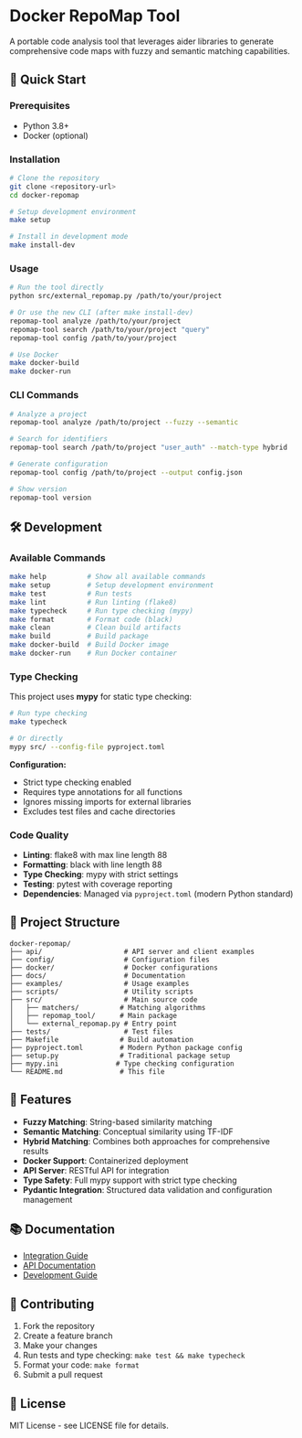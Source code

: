 # Docker RepoMap Tool

A portable code analysis tool that leverages aider libraries to generate comprehensive code maps with fuzzy and semantic matching capabilities.

## 🚀 Quick Start

### Prerequisites
- Python 3.8+
- Docker (optional)

### Installation

```bash
# Clone the repository
git clone <repository-url>
cd docker-repomap

# Setup development environment
make setup

# Install in development mode
make install-dev
```

### Usage

```bash
# Run the tool directly
python src/external_repomap.py /path/to/your/project

# Or use the new CLI (after make install-dev)
repomap-tool analyze /path/to/your/project
repomap-tool search /path/to/your/project "query"
repomap-tool config /path/to/your/project

# Use Docker
make docker-build
make docker-run
```

### CLI Commands

```bash
# Analyze a project
repomap-tool analyze /path/to/project --fuzzy --semantic

# Search for identifiers
repomap-tool search /path/to/project "user_auth" --match-type hybrid

# Generate configuration
repomap-tool config /path/to/project --output config.json

# Show version
repomap-tool version
```

## 🛠️ Development

### Available Commands

```bash
make help          # Show all available commands
make setup         # Setup development environment
make test          # Run tests
make lint          # Run linting (flake8)
make typecheck     # Run type checking (mypy)
make format        # Format code (black)
make clean         # Clean build artifacts
make build         # Build package
make docker-build  # Build Docker image
make docker-run    # Run Docker container
```

### Type Checking

This project uses **mypy** for static type checking:

```bash
# Run type checking
make typecheck

# Or directly
mypy src/ --config-file pyproject.toml
```

**Configuration:**
- Strict type checking enabled
- Requires type annotations for all functions
- Ignores missing imports for external libraries
- Excludes test files and cache directories

### Code Quality

- **Linting**: flake8 with max line length 88
- **Formatting**: black with line length 88
- **Type Checking**: mypy with strict settings
- **Testing**: pytest with coverage reporting
- **Dependencies**: Managed via `pyproject.toml` (modern Python standard)

## 📁 Project Structure

```
docker-repomap/
├── api/                    # API server and client examples
├── config/                 # Configuration files
├── docker/                 # Docker configurations
├── docs/                   # Documentation
├── examples/               # Usage examples
├── scripts/                # Utility scripts
├── src/                    # Main source code
│   ├── matchers/          # Matching algorithms
│   ├── repomap_tool/      # Main package
│   └── external_repomap.py # Entry point
├── tests/                  # Test files
├── Makefile               # Build automation
├── pyproject.toml         # Modern Python package config
├── setup.py               # Traditional package setup
├── mypy.ini              # Type checking configuration
└── README.md              # This file
```

## 🔧 Features

- **Fuzzy Matching**: String-based similarity matching
- **Semantic Matching**: Conceptual similarity using TF-IDF
- **Hybrid Matching**: Combines both approaches for comprehensive results
- **Docker Support**: Containerized deployment
- **API Server**: RESTful API for integration
- **Type Safety**: Full mypy support with strict type checking
- **Pydantic Integration**: Structured data validation and configuration management

## 📚 Documentation

- [Integration Guide](docs/README_INTEGRATION_SUMMARY.md)
- [API Documentation](docs/api/)
- [Development Guide](docs/guides/)

## 🤝 Contributing

1. Fork the repository
2. Create a feature branch
3. Make your changes
4. Run tests and type checking: `make test && make typecheck`
5. Format your code: `make format`
6. Submit a pull request

## 📄 License

MIT License - see LICENSE file for details.
